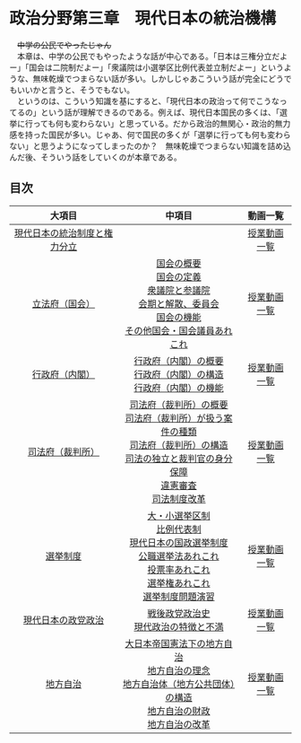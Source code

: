 # 政治分野第三章　現代日本の統治機構  
  
　~~中学の公民でやったじゃん~~  
　本章は、中学の公民でもやったような話が中心である。「日本は三権分立だよー」「国会は二院制だよー」「衆議院は小選挙区比例代表並立制だよー」というような、無味乾燥でつまらない話が多い。しかしじゃあこういう話が完全にどうでもいいかと言うと、そうでもない。  
　というのは、こういう知識を基にすると、「現代日本の政治って何でこうなってるの」という話が理解できるのである。例えば、現代日本国民の多くは、「選挙に行っても何も変わらない」と思っている。だから政治的無関心・政治的無力感を持った国民が多い。じゃあ、何で国民の多くが「選挙に行っても何も変わらない」と思うようになってしまったのか？　無味乾燥でつまらない知識を詰め込んだ後、そういう話をしていくのが本章である。  

## 目次
|大項目|中項目|動画一覧|
|:----:|:----:|:----:|
|[現代日本の統治制度と権力分立](03_01.md)||[授業動画一覧](LIST.md#現代日本の統治制度と権力分立)|
|[立法府（国会）](03_02.md)|[国会の概要](03_02.md#●国会の概要)<br>[国会の定義](03_02.md#●国会の定義)<br>[衆議院と参議院](03_02.md#●衆議院と参議院)<br>[会期と解散、委員会](03_02.md#●会期と解散委員会)<br>[国会の機能](03_02.md#●国会の機能)<br>[その他国会・国会議員あれこれ](03_02.md#●その他国会・国会議員あれこれ)|[授業動画一覧](LIST.md#立法府国会)|
|[行政府（内閣）](03_03.md)|[行政府（内閣）の概要](03_03.md#●行政府内閣の概要)<br>[行政府（内閣）の構造](03_03.md#●行政府内閣の構造)<br>[行政府（内閣）の機能](03_03.md#●行政府内閣の機能)|[授業動画一覧](LIST.md#行政府内閣)|
|[司法府（裁判所）](03_04.md)|[司法府（裁判所）の概要](03_04.md#●司法府裁判所の概要)<br>[司法府（裁判所）が扱う案件の種類](03_04.md#●司法府裁判所が扱う案件の種類)<br>[司法府（裁判所）の構造](03_04.md#●司法府裁判所の構造)<br>[司法の独立と裁判官の身分保障](03_04.md#●司法の独立と裁判官の身分保障)<br>[違憲審査](03_04.md#●違憲審査)<br>[司法制度改革](03_04.md#●司法制度改革)|[授業動画一覧](LIST.md#司法府裁判所)|
|[選挙制度](03_05.md)|[大・小選挙区制](03_05.md#●大・小選挙区制)<br>[比例代表制](03_05.md#●比例代表制)<br>[現代日本の国政選挙制度](03_05.md#●現代日本の国政選挙制度)<br>[公職選挙法あれこれ](03_05.md#●公職選挙法あれこれ)<br>[投票率あれこれ](03_05.md#●投票率あれこれ)<br>[選挙権あれこれ](03_05.md#●選挙権あれこれ)<br>[選挙制度問題演習](03_05_Work.md)|[授業動画一覧](LIST.md#選挙制度問題演習を含む)|
|[現代日本の政党政治](03_06.md)|[戦後政党政治史](03_06.md#●戦後政党政治史)<br>[現代政治の特徴と不満](03_06.md#●現代政治の特徴と不満)|[授業動画一覧](LIST.md#現代日本の政党政治)|
|[地方自治](03_07.md)|[大日本帝国憲法下の地方自治](03_07.md#●大日本帝国憲法下の地方自治)<br>[地方自治の理念](03_07.md#●地方自治の理念)<br>[地方自治体（地方公共団体）の構造](03_07.md#●地方自治体地方公共団体の構造)<br>[地方自治の財政](03_07.md#●地方自治の財政)<br>[地方自治の改革](03_07.md#●地方自治の改革)|[授業動画一覧](LIST.md#地方自治)|